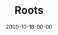 ---
layout: message
category: message
series: "The Garden"
title: "Roots"
date: 2009-10-18-00-00
message_id: 586
description: "Chuck Mingo discusses the importance of spending time in good soil."
video: "http://s3.amazonaws.com/crossroads-media/messages/video/Web.mp4"
video-duration: "40:59"
yt-video-id: "EHMX2gXlhAk"
video-image: "http://s3.amazonaws.com/crossroads-media/images/Web.jpg"
sc-permalink-url: "http://soundcloud.com/crdschurch/roots"
audio: "http://s3.amazonaws.com/crossroads-media/messages/audio/Web.mp3"
audio-duration: "40:59"
notes-description: ""
notes: "http://s3.amazonaws.com/crossroads-media/documents/SN_10_17-18_09.pdf"
notes-title: "Roots (Study Notes)"
program: "http://s3.amazonaws.com/crossroads-media/documents/10_17-18_09Program.pdf"
tag: 
 - mingo
 - growth
 - remain
 - planting
 - roots
 - rooted
 - chuck
 - fruit
explicit: false
---